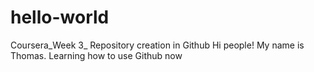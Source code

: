 # hello-world
Coursera_Week 3_ Repository creation in Github
Hi people! My name is Thomas. 
Learning how to use Github now
